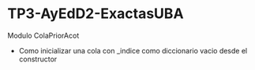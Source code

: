 # TP3-AyEdD2-ExactasUBA

Modulo ColaPriorAcot
 - Como inicializar una cola con _indice como diccionario vacio desde el constructor
